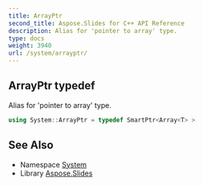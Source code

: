 ```yaml
---
title: ArrayPtr
second_title: Aspose.Slides for C++ API Reference
description: Alias for 'pointer to array' type.
type: docs
weight: 3940
url: /system/arrayptr/
---
```

## ArrayPtr typedef


Alias for 'pointer to array' type.

```cpp
using System::ArrayPtr = typedef SmartPtr<Array<T> >
```


## See Also

* Namespace [System](../)
* Library [Aspose.Slides](../../)